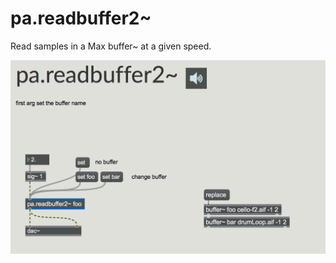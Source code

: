 # pa.readbuffer2~

Read samples in a Max buffer~ at a given speed.

![pa.readbuffer2~ capture](pa.readbuffer2~.png)

